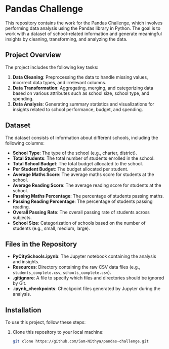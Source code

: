 # Pandas Challenge

This repository contains the work for the Pandas Challenge, which involves performing data analysis using the Pandas library in Python. The goal is to work with a dataset of school-related information and generate meaningful insights by cleaning, transforming, and analyzing the data.

## Project Overview

The project includes the following key tasks:

1. **Data Cleaning**: Preprocessing the data to handle missing values, incorrect data types, and irrelevant columns.
2. **Data Transformation**: Aggregating, merging, and categorizing data based on various attributes such as school size, school type, and spending.
3. **Data Analysis**: Generating summary statistics and visualizations for insights related to school performance, budget, and spending.

## Dataset

The dataset consists of information about different schools, including the following columns:

- **School Type**: The type of the school (e.g., charter, district).
- **Total Students**: The total number of students enrolled in the school.
- **Total School Budget**: The total budget allocated to the school.
- **Per Student Budget**: The budget allocated per student.
- **Average Maths Score**: The average maths score for students at the school.
- **Average Reading Score**: The average reading score for students at the school.
- **Passing Maths Percentage**: The percentage of students passing maths.
- **Passing Reading Percentage**: The percentage of students passing reading.
- **Overall Passing Rate**: The overall passing rate of students across subjects.
- **School Size**: Categorization of schools based on the number of students (e.g., small, medium, large).

## Files in the Repository

- **PyCitySchools.ipynb**: The Jupyter notebook containing the analysis and insights.
- **Resources**: Directory containing the raw CSV data files (e.g., `students_complete.csv`, `schools_complete.csv`).
- **.gitignore**: A file to specify which files and directories should be ignored by Git.
- **.ipynb_checkpoints**: Checkpoint files generated by Jupyter during the analysis.

## Installation

To use this project, follow these steps:

1. Clone this repository to your local machine:

   ```bash
   git clone https://github.com/Sam-Nithya/pandas-challenge.git

